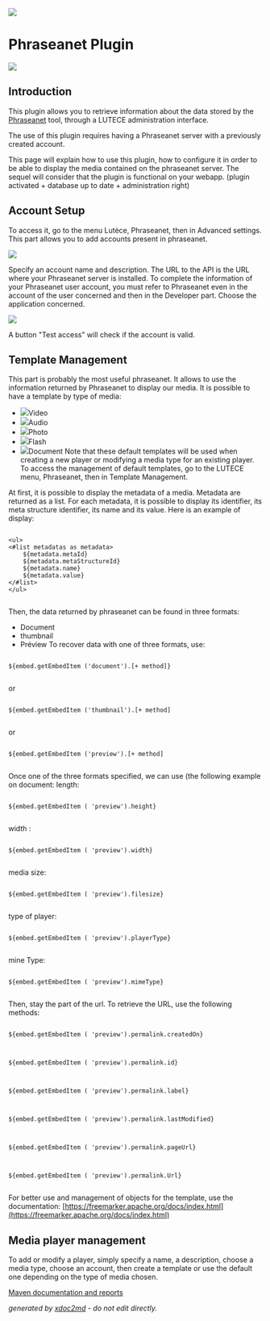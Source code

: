 ![](https://dev.lutece.paris.fr/jenkins/buildStatus/icon?job=multimedia-plugin-phraseanet-deploy)
# Phraseanet Plugin

![](https://dev.lutece.paris.fr/plugins/plugin-phraseanet/images/phrasea_logo.png)

## Introduction

This plugin allows you to retrieve information about the data stored by the [Phraseanet](https://www.phraseanet.com/) tool, through a LUTECE administration interface.

The use of this plugin requires having a Phraseanet server with a previously created account.

This page will explain how to use this plugin, how to configure it in order to be able to display the media contained on the phraseanet server. The sequel will consider that the plugin is functional on your webapp. (plugin activated + database up to date + administration right)

## Account Setup

To access it, go to the menu Lutèce, Phraseanet, then in Advanced settings. This part allows you to add accounts present in phraseanet.

![](https://dev.lutece.paris.fr/plugins/plugin-phraseanet/images/manage_account.png)

Specify an account name and description. The URL to the API is the URL where your Phraseanet server is installed. To complete the information of your Phraseanet user account, you must refer to Phraseanet even in the account of the user concerned and then in the Developer part. Choose the application concerned.

![](https://dev.lutece.paris.fr/plugins/plugin-phraseanet/images/account_phraseanet_info.png)

A button "Test access" will check if the account is valid.

## Template Management

This part is probably the most useful phraseanet. It allows to use the information returned by Phraseanet to display our media. It is possible to have a template by type of media:
 
* ![](https://dev.lutece.paris.fr/plugins/plugin-phraseanet/images/video_icon.png)Video
* ![](https://dev.lutece.paris.fr/plugins/plugin-phraseanet/images/audio_icon.png)Audio
* ![](https://dev.lutece.paris.fr/plugins/plugin-phraseanet/images/image_icon.png)Photo
* ![](https://dev.lutece.paris.fr/plugins/plugin-phraseanet/images/flash_icon.png)Flash
* ![](https://dev.lutece.paris.fr/plugins/plugin-phraseanet/images/document_icon.png)Document
Note that these default templates will be used when creating a new player or modifying a media type for an existing player. To access the management of default templates, go to the LUTECE menu, Phraseanet, then in Template Management.

At first, it is possible to display the metadata of a media. Metadata are returned as a list. For each metadata, it is possible to display its identifier, its meta structure identifier, its name and its value. Here is an example of display:
```

<ul>
<#list metadatas as metadata>
    ${metadata.metaId} 
    ${metadata.metaStructureId} 
    ${metadata.name} 
    ${metadata.value}
</#list>
</ul>
                        
```


Then, the data returned by phraseanet can be found in three formats:
 
* Document
* thumbnail
* Préview
To recover data with one of three formats, use:
```

${embed.getEmbedItem ('document').[+ method]}
                        
```
or
```

${embed.getEmbedItem ('thumbnail').[+ method]
                        
```
or
```

${embed.getEmbedItem ('preview').[+ method]
                        
```
Once one of the three formats specified, we can use (the following example on document: length:
```

${embed.getEmbedItem ( 'preview').height}
                        
```
width :
```

${embed.getEmbedItem ( 'preview').width}
                        
```
media size:
```

${embed.getEmbedItem ( 'preview').filesize}
                        
```
type of player:
```

${embed.getEmbedItem ( 'preview').playerType}
                        
```
mine Type:
```

${embed.getEmbedItem ( 'preview').mimeType}
                        
```
Then, stay the part of the url. To retrieve the URL, use the following methods:
```

${embed.getEmbedItem ( 'preview').permalink.createdOn}
                        
```

```

${embed.getEmbedItem ( 'preview').permalink.id}
                        
```

```

${embed.getEmbedItem ( 'preview').permalink.label}
                        
```

```

${embed.getEmbedItem ( 'preview').permalink.lastModified}
                        
```

```

${embed.getEmbedItem ( 'preview').permalink.pageUrl}
                        
```

```

${embed.getEmbedItem ( 'preview').permalink.Url}
                        
```


For better use and management of objects for the template, use the documentation: [https://freemarker.apache.org/docs/index.html](https://freemarker.apache.org/docs/index.html) 

## Media player management

To add or modify a player, simply specify a name, a description, choose a media type, choose an account, then create a template or use the default one depending on the type of media chosen.


[Maven documentation and reports](https://dev.lutece.paris.fr/plugins/plugin-phraseanet/)



 *generated by [xdoc2md](https://github.com/lutece-platform/tools-maven-xdoc2md-plugin) - do not edit directly.*
